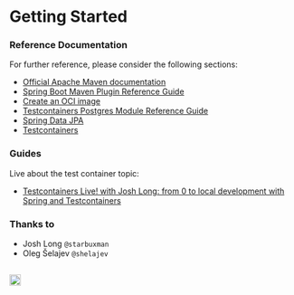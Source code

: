# Getting Started

### Reference Documentation
For further reference, please consider the following sections:

* [Official Apache Maven documentation](https://maven.apache.org/guides/index.html)
* [Spring Boot Maven Plugin Reference Guide](https://docs.spring.io/spring-boot/docs/2.6.3/maven-plugin/reference/html/)
* [Create an OCI image](https://docs.spring.io/spring-boot/docs/2.6.3/maven-plugin/reference/html/#build-image)
* [Testcontainers Postgres Module Reference Guide](https://www.testcontainers.org/modules/databases/postgres/)
* [Spring Data JPA](https://docs.spring.io/spring-boot/docs/2.6.3/reference/htmlsingle/#boot-features-jpa-and-spring-data)
* [Testcontainers](https://www.testcontainers.org/)

### Guides
Live about the test container topic:

* [Testcontainers Live! with Josh Long: from 0 to local development with Spring and Testcontainers](https://www.youtube.com/watch?v=1PUshxvTbAc)

### Thanks to
- Josh Long `@starbuxman`
- Oleg Šelajev `@shelajev`
  
##
[<img src="https://api.gitsponsors.com/api/badge/img?id=455382790" height="20">](https://api.gitsponsors.com/api/badge/link?p=GUwL0MvFS1ElWPtntX0ApYWe8s43tZckkRiXoVwUKI763u/bvGCkLtZmjRdof50NKaJyfnZ5xCTnY0iXvCfl++pHs2hKW5dkluDhZmeD6g0HyG2EVxV2gQlLUfA+RajC9cJY3CVFHvQJ/DYm6c5W6Q==)
